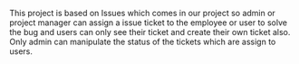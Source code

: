 This project is based on Issues which comes in our project so admin or project manager can assign a issue ticket to the employee or user to solve the bug and users can only see their ticket and create their own ticket also. Only admin can manipulate the status of the tickets which are assign to users.
